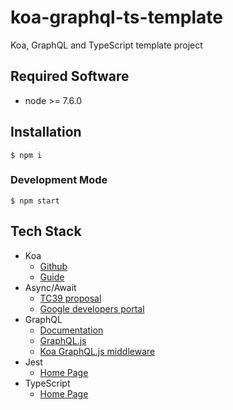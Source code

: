 # koa-graphql-ts-template
Koa, GraphQL and TypeScript template project

## Required Software
- node >= 7.6.0

## Installation
`$ npm i`

### Development Mode
`$ npm start`

## Tech Stack

- Koa
  - [Github](https://github.com/koajs/koa)
  - [Guide](https://github.com/koajs/koa/blob/master/docs/guide.md)
- Async/Await
  - [TC39 proposal](https://tc39.github.io/ecmascript-asyncawait/)
  - [Google developers portal](https://developers.google.com/web/fundamentals/getting-started/primers/async-functions)
- GraphQL
  - [Documentation](http://graphql.org/learn/)
  - [GraphQL.js](http://graphql.org/graphql-js/)
  - [Koa GraphQL.js middleware](https://github.com/chentsulin/koa-graphql)
- Jest
  - [Home Page](https://facebook.github.io/jest/)
- TypeScript
  - [Home Page](https://www.typescriptlang.org/)
  
